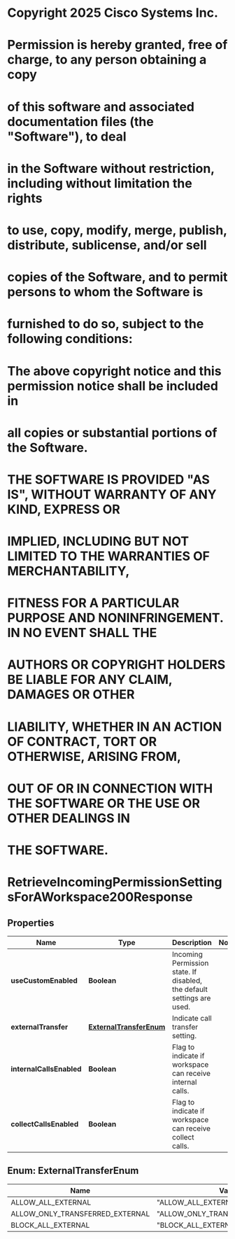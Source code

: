 <!--  Copyright 2025 Cisco Systems Inc.

Permission is hereby granted, free of charge, to any person obtaining a copy
of this software and associated documentation files (the "Software"), to deal
in the Software without restriction, including without limitation the rights
to use, copy, modify, merge, publish, distribute, sublicense, and/or sell
copies of the Software, and to permit persons to whom the Software is
furnished to do so, subject to the following conditions:

The above copyright notice and this permission notice shall be included in
all copies or substantial portions of the Software.

THE SOFTWARE IS PROVIDED "AS IS", WITHOUT WARRANTY OF ANY KIND, EXPRESS OR
IMPLIED, INCLUDING BUT NOT LIMITED TO THE WARRANTIES OF MERCHANTABILITY,
FITNESS FOR A PARTICULAR PURPOSE AND NONINFRINGEMENT. IN NO EVENT SHALL THE
AUTHORS OR COPYRIGHT HOLDERS BE LIABLE FOR ANY CLAIM, DAMAGES OR OTHER
LIABILITY, WHETHER IN AN ACTION OF CONTRACT, TORT OR OTHERWISE, ARISING FROM,
OUT OF OR IN CONNECTION WITH THE SOFTWARE OR THE USE OR OTHER DEALINGS IN
THE SOFTWARE.-->
# Copyright 2025 Cisco Systems Inc.
#
# Permission is hereby granted, free of charge, to any person obtaining a copy
# of this software and associated documentation files (the "Software"), to deal
# in the Software without restriction, including without limitation the rights
# to use, copy, modify, merge, publish, distribute, sublicense, and/or sell
# copies of the Software, and to permit persons to whom the Software is
# furnished to do so, subject to the following conditions:
#
# The above copyright notice and this permission notice shall be included in
# all copies or substantial portions of the Software.
#
# THE SOFTWARE IS PROVIDED "AS IS", WITHOUT WARRANTY OF ANY KIND, EXPRESS OR
# IMPLIED, INCLUDING BUT NOT LIMITED TO THE WARRANTIES OF MERCHANTABILITY,
# FITNESS FOR A PARTICULAR PURPOSE AND NONINFRINGEMENT. IN NO EVENT SHALL THE
# AUTHORS OR COPYRIGHT HOLDERS BE LIABLE FOR ANY CLAIM, DAMAGES OR OTHER
# LIABILITY, WHETHER IN AN ACTION OF CONTRACT, TORT OR OTHERWISE, ARISING FROM,
# OUT OF OR IN CONNECTION WITH THE SOFTWARE OR THE USE OR OTHER DEALINGS IN
# THE SOFTWARE.



# RetrieveIncomingPermissionSettingsForAWorkspace200Response


## Properties

| Name | Type | Description | Notes |
|------------ | ------------- | ------------- | -------------|
|**useCustomEnabled** | **Boolean** | Incoming Permission state. If disabled, the default settings are used. |  |
|**externalTransfer** | [**ExternalTransferEnum**](#ExternalTransferEnum) | Indicate call transfer setting. |  |
|**internalCallsEnabled** | **Boolean** | Flag to indicate if workspace can receive internal calls. |  |
|**collectCallsEnabled** | **Boolean** | Flag to indicate if workspace can receive collect calls. |  |



## Enum: ExternalTransferEnum

| Name | Value |
|---- | -----|
| ALLOW_ALL_EXTERNAL | &quot;ALLOW_ALL_EXTERNAL&quot; |
| ALLOW_ONLY_TRANSFERRED_EXTERNAL | &quot;ALLOW_ONLY_TRANSFERRED_EXTERNAL&quot; |
| BLOCK_ALL_EXTERNAL | &quot;BLOCK_ALL_EXTERNAL&quot; |




